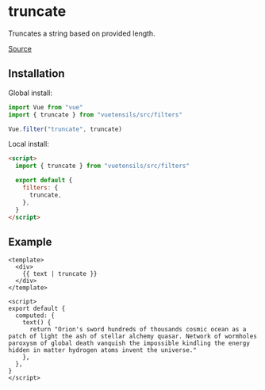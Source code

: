 # truncate

Truncates a string based on provided length.

[Source](https://github.com/Stegosource/vuetensils/blob/master/src/filters.js)

## Installation

Global install:

```js
import Vue from "vue"
import { truncate } from "vuetensils/src/filters"

Vue.filter("truncate", truncate)
```

Local install:

```html
<script>
  import { truncate } from "vuetensils/src/filters"

  export default {
    filters: {
      truncate,
    },
  }
</script>
```

## Example

```vue live
<template>
  <div>
    {{ text | truncate }}
  </div>
</template>

<script>
export default {
  computed: {
    text() {
      return "Orion's sword hundreds of thousands cosmic ocean as a patch of light the ash of stellar alchemy quasar. Network of wormholes paroxysm of global death vanquish the impossible kindling the energy hidden in matter hydrogen atoms invent the universe."
    },
  },
}
</script>
```
